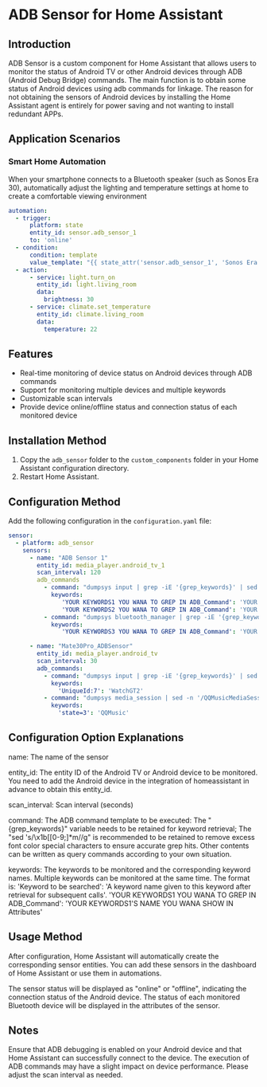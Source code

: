 # ADB Sensor for Home Assistant

## Introduction
ADB Sensor is a custom component for Home Assistant that allows users to monitor the status of Android TV or other Android devices through ADB (Android Debug Bridge) commands. The main function is to obtain some status of Android devices using adb commands for linkage. The reason for not obtaining the sensors of Android devices by installing the Home Assistant agent is entirely for power saving and not wanting to install redundant APPs.

## Application Scenarios

### Smart Home Automation
When your smartphone connects to a Bluetooth speaker (such as Sonos Era 30), automatically adjust the lighting and temperature settings at home to create a comfortable viewing environment
```yaml
automation:
  - trigger:
      platform: state
      entity_id: sensor.adb_sensor_1
      to: 'online'
  - condition:
      condition: template
      value_template: "{{ state_attr('sensor.adb_sensor_1', 'Sonos Era 30') == 'connected' }}"
  - action:
      - service: light.turn_on
        entity_id: light.living_room
        data:
          brightness: 30
      - service: climate.set_temperature
        entity_id: climate.living_room
        data:
          temperature: 22
``` 

## Features
- Real-time monitoring of device status on Android devices through ADB commands
- Support for monitoring multiple devices and multiple keywords
- Customizable scan intervals
- Provide device online/offline status and connection status of each monitored device

## Installation Method
1. Copy the `adb_sensor` folder to the `custom_components` folder in your Home Assistant configuration directory.
2. Restart Home Assistant.

## Configuration Method
Add the following configuration in the `configuration.yaml` file:

```yaml
sensor:
  - platform: adb_sensor
    sensors:
      - name: "ADB Sensor 1"
        entity_id: media_player.android_tv_1
        scan_interval: 120
        adb_commands
          - command: "dumpsys input | grep -iE '{grep_keywords}' | sed 's/\x1b[[0-9;]*m//g'"
            keywords:
               'YOUR KEYWORDS1 YOU WANA TO GREP IN ADB_Command': 'YOUR KEYWORDS1'S NAME YOU WANA SHOW IN Attributes'
               'YOUR KEYWORDS2 YOU WANA TO GREP IN ADB_Command': 'YOUR KEYWORDS2'S NAME YOU WANA SHOW IN Attributes'
          - command: "dumpsys bluetooth_manager | grep -iE '{grep_keywords}'"
            keywords:
               'YOUR KEYWORDS3 YOU WANA TO GREP IN ADB_Command': 'YOUR KEYWORDS3'S NAME YOU WANA SHOW IN Attributes'

      - name: "Mate30Pro_ADBSensor"
        entity_id: media_player.android_tv
        scan_interval: 30
        adb_commands:
          - command: "dumpsys input | grep -iE '{grep_keywords}' | sed 's/\x1b[[0-9;]*m//g'"
            keywords:
              'UniqueId:7': 'WatchGT2'
          - command: "dumpsys media_session | sed -n '/QQMusicMediaSession.*/,/state=PlaybackState/p' | grep 'state=PlaybackState.*{grep_keywords}' | grep -o 'state=PlaybackState.*' | sed 's/\x1b[[0-9;]*m//g'"
            keywords:
              'state=3': 'QQMusic'
```

## Configuration Option Explanations
name: The name of the sensor

entity_id: The entity ID of the Android TV or Android device to be monitored. You need to add the Android device in the integration of homeassistant in advance to obtain this entity_id.

scan_interval: Scan interval (seconds)

command: The ADB command template to be executed: The "{grep_keywords}" variable needs to be retained for keyword retrieval; The "sed 's/\x1b[[0-9;]*m//g" is recommended to be retained to remove excess font color special characters to ensure accurate grep hits. Other contents can be written as query commands according to your own situation.

keywords: The keywords to be monitored and the corresponding keyword names. Multiple keywords can be monitored at the same time. The format is: 'Keyword to be searched': 'A keyword name given to this keyword after retrieval for subsequent calls'. 'YOUR KEYWORDS1 YOU WANA TO GREP IN ADB_Command': 'YOUR KEYWORDS1'S NAME YOU WANA SHOW IN Attributes'

## Usage Method
After configuration, Home Assistant will automatically create the corresponding sensor entities. You can add these sensors in the dashboard of Home Assistant or use them in automations.

The sensor status will be displayed as "online" or "offline", indicating the connection status of the Android device. The status of each monitored Bluetooth device will be displayed in the attributes of the sensor.

## Notes
Ensure that ADB debugging is enabled on your Android device and that Home Assistant can successfully connect to the device.
The execution of ADB commands may have a slight impact on device performance. Please adjust the scan interval as needed. 
